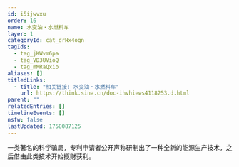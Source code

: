 ```yaml
---
id: i5ijwvxu
order: 16
name: 水变油・水燃料车
layer: 1
categoryId: cat_drHx4oqn
tagIds:
  - tag_jKWvm6pa
  - tag_VD3UVioQ
  - tag_mMRaQxio
aliases: []
titledLinks:
  - title: "相关链接: 水变油・水燃料车"
    url: https://think.sina.cn/doc-ihvhiews4118253.d.html
parent: ""
relatedEntries: []
timelineEvents: []
nsfw: false
lastUpdated: 1758087125
---
```


一类著名的科学骗局，专利申请者公开声称研制出了一种全新的能源生产技术，之后借由此类技术开始揽财获利。